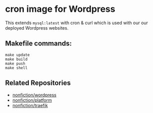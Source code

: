 # cron image for Wordpress

This extends `mysql:latest` with cron & curl which is used with our 
our deployed Wordpress websites.


## Makefile commands:  

```
make update
make build
make push
make shell
```

## Related Repositories

- [nonfiction/wordpress](https://github.com/nonfiction/wordpress)
- [nonfiction/platform](https://github.com/nonfiction/platform)
- [nonfiction/traefik](https://github.com/nonfiction/traefik)

